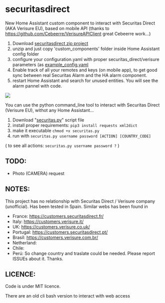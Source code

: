 # securitasdirect


New Home Assistant custom component to interact with Securitas Direct (AKA Verisure EU), based on mobile API (thanks to https://github.com/Cebeerre/VerisureAPIClient great Cebeerre work...)

1. Download [securitasdirect zip project](https://github.com/segalion/securitasdirect/archive/master.zip)
2. unzip and just copy 'custom_components' folder inside Home Assistant config folder
3. configure your configuration.yaml with proper securitas_direct/verisure parameters (as [example_config.yaml](https://github.com/segalion/securitasdirect/blob/master/custom_components/securitas_direct/example_config.yaml) 
4. Enable track of all your remotes and keys (on mobile app), to get good sync between real Securitas Alarm and the HA alarm component. 
5. restart Home Assistant and search for unused entities. You will see the alarm pannel with code.

<img src="https://github.com/segalion/securitasdirect/raw/master/securitas_HA.gif">


You can use the python command_line tool to interact with Securitas Direct (Verisure EU), withot any Home Assistant...

1. Download "[securitas.py](https://github.com/segalion/securitasdirect/raw/master/custom_components/securitas_direct/securitas.py)" script file
2. install proper requirements:
`pip3 install requests xml2dict`
3. make it executable 
`chmod +x securitas.py`
4. run with 
`securitas.py username password [ACTION] [COUNTRY_CODE]`

( to see all actions:
`securitas.py username password ?` )


## TODO:
- Photo (CAMERA) request

## NOTES:

This project has no relationship with Securitas Direct / Verisure company (unofficial).
Has been tested in Spain. Similar webs has been found in 
- France: https://customers.securitasdirect.fr/
- Italy: https://customers.verisure.it/
- UK: https://customers.verisure.co.uk/
- Portugal: https://customers.securitasdirect.pt/
- Brasil: https://customers.verisure.com.br/
- Netherland:
- Chile:
- Perú:
So change country and traslate could be needed. Please report ISSUEs about it. Thanks.

## LICENCE:
Code is under MIT licence.
 
  
   
There are an old cli bash version to interact with web access 
